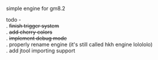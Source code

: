 simple engine for gm8.2

todo - \
 . ~~finish trigger system~~\
 . ~~add cherry colors~~\
 . ~~implement debug mode~~\
 . properly rename engine (it's still called hkh engine lolololo)\
 . add jtool importing support
